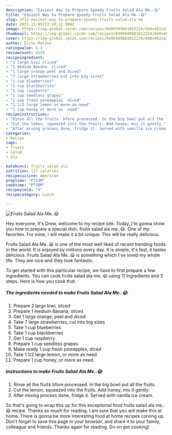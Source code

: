 ```yaml
---
description: "Easiest Way to Prepare Speedy Fruits Salad Ala Me..😃"
title: "Easiest Way to Prepare Speedy Fruits Salad Ala Me..😃"
slug: 3712-easiest-way-to-prepare-speedy-fruits-salad-ala-me
date: 2021-11-05T22:49:12.999Z
image: https://img-global.cpcdn.com/recipes/6496949881012224/680x482cq70/fruits-salad-ala-me-recipe-main-photo.jpg
thumbnail: https://img-global.cpcdn.com/recipes/6496949881012224/680x482cq70/fruits-salad-ala-me-recipe-main-photo.jpg
cover: https://img-global.cpcdn.com/recipes/6496949881012224/680x482cq70/fruits-salad-ala-me-recipe-main-photo.jpg
author: Elsie Malone
ratingvalue: 4.3
reviewcount: 6555
recipeingredient:
- "2 large kiwi sliced"
- "1 medium Banana  sliced"
- "1 large orange peel and diced"
- "7 large strawberries cut into big sizes"
- "1 cup blueberries"
- "1 cup blackberries"
- "1 cup raspberry"
- "1 cup seedless grapes"
- "1 cup fresh pineapples  diced"
- "1 1/2 large lemon or more as need"
- "1 cup honey or more as  need"
recipeinstructions:
- "Rinse all the fruits  bfore processed. In the big bowl put all the fruits."
- "Cut the lemon, squeezed into the fruits. Add honey, mix it gently."
- "After mixing process done, fridge it. Served with vanilla ice cream."
categories:
- Recipe
tags:
- fruits
- salad
- ala

katakunci: fruits salad ala 
nutrition: 127 calories
recipecuisine: American
preptime: "PT13M"
cooktime: "PT38M"
recipeyield: "4"
recipecategory: Lunch

---
```



![Fruits Salad Ala Me..😃](https://img-global.cpcdn.com/recipes/6496949881012224/680x482cq70/fruits-salad-ala-me-recipe-main-photo.jpg)

Hey everyone, it's Drew, welcome to my recipe site. Today, I'm gonna show you how to prepare a special dish, fruits salad ala me..😃. One of my favorites. For mine, I will make it a bit unique. This will be really delicious.



Fruits Salad Ala Me..😃 is one of the most well liked of recent trending foods in the world. It is enjoyed by millions every day. It is simple, it's fast, it tastes delicious. Fruits Salad Ala Me..😃 is something which I've loved my whole life. They are nice and they look fantastic.


To get started with this particular recipe, we have to first prepare a few ingredients. You can cook fruits salad ala me..😃 using 11 ingredients and 3 steps. Here is how you cook that.

<!--inarticleads1-->

##### The ingredients needed to make Fruits Salad Ala Me..😃:

1. Prepare 2 large kiwi, sliced
1. Prepare 1 medium Banana,  sliced
1. Get 1 large orange, peel and diced
1. Take 7 large strawberries, cut into big sizes
1. Take 1 cup blueberries
1. Take 1 cup blackberries
1. Get 1 cup raspberry
1. Prepare 1 cup seedless grapes
1. Make ready 1 cup fresh pineapples,  diced
1. Take 1 1/2 large lemon, or more as need
1. Prepare 1 cup honey, or more as  need.




<!--inarticleads2-->

##### Instructions to make Fruits Salad Ala Me..😃:

1. Rinse all the fruits  bfore processed. In the big bowl put all the fruits.
1. Cut the lemon, squeezed into the fruits. Add honey, mix it gently.
1. After mixing process done, fridge it. Served with vanilla ice cream.




So that's going to wrap this up for this exceptional food fruits salad ala me..😃 recipe. Thanks so much for reading. I am sure that you will make this at home. There is gonna be more interesting food at home recipes coming up. Don't forget to save this page in your browser, and share it to your family, colleague and friends. Thanks again for reading. Go on get cooking!
